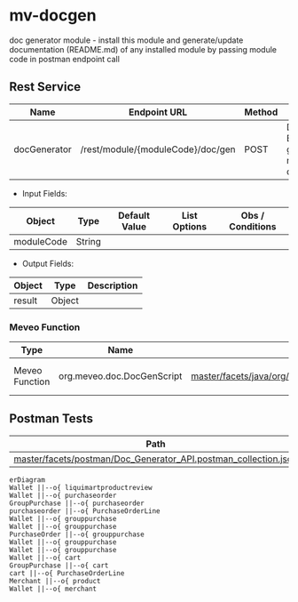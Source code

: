 mv-docgen
=========
doc generator module - install this module and generate/update documentation (README.md) of any installed module by passing module code in postman endpoint call

Rest Service
------------
| Name         | Endpoint URL                      | Method | Description                                               |
| ------------ | --------------------------------- | ------ | --------------------------------------------------------- |
| docGenerator | /rest/module/{moduleCode}/doc/gen | POST   | Doc Generator Endpoint - to generate module documentation |

* Input Fields:

| Object     | Type   | Default Value | List Options | Obs / Conditions |
| ---------- | ------ | ------------- | ------------ | ---------------- |
| moduleCode | String |               |              |                  |

* Output Fields:

| Object | Type   | Description |
| ------ | ------ | ----------- |
| result | Object |             |

### Meveo Function
| Type           | Name                       | Path                                                                                                                                                   | Description          |
| -------------- | -------------------------- | ------------------------------------------------------------------------------------------------------------------------------------------------------ | -------------------- |
| Meveo Function | org.meveo.doc.DocGenScript | [master/facets/java/org/meveo/doc/DocGenScript.java](https://github.com/telecelplay/mv-docgen/blob/master/facets/java/org/meveo/doc/DocGenScript.java) | Doc Generator Script |

Postman Tests 
--------------
| Path                                                                                                                                                                             |
| -------------------------------------------------------------------------------------------------------------------------------------------------------------------------------- |
| [master/facets/postman/Doc_Generator_API.postman_collection.json](https://github.com/telecelplay/mv-docgen/blob/master/facets/postman/Doc_Generator_API.postman_collection.json) |



```mermaid
erDiagram
Wallet ||--o{ liquimartproductreview 
Wallet ||--o{ purchaseorder 
GroupPurchase ||--o{ purchaseorder 
purchaseorder ||--o{ PurchaseOrderLine 
Wallet ||--o{ grouppurchase 
Wallet ||--o{ grouppurchase 
PurchaseOrder ||--o{ grouppurchase 
Wallet ||--o{ grouppurchase 
Wallet ||--o{ grouppurchase 
Wallet ||--o{ cart 
GroupPurchase ||--o{ cart 
cart ||--o{ PurchaseOrderLine 
Merchant ||--o{ product 
Wallet ||--o{ merchant 
```
